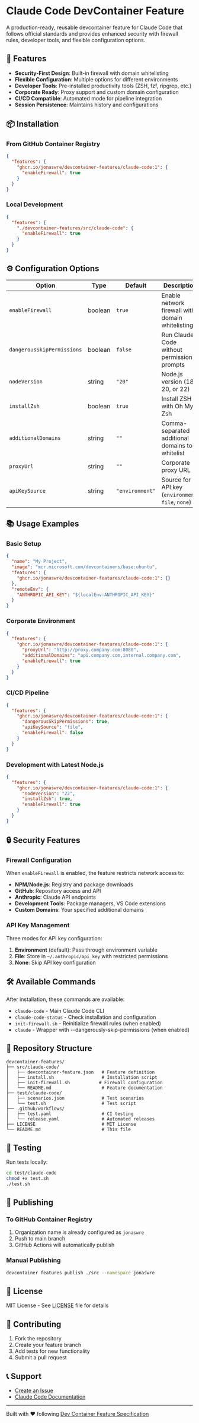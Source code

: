 # Claude Code DevContainer Feature

A production-ready, reusable devcontainer feature for Claude Code that follows official standards and provides enhanced security with firewall rules, developer tools, and flexible configuration options.

## 🚀 Features

- **Security-First Design**: Built-in firewall with domain whitelisting
- **Flexible Configuration**: Multiple options for different environments
- **Developer Tools**: Pre-installed productivity tools (ZSH, fzf, ripgrep, etc.)
- **Corporate Ready**: Proxy support and custom domain configuration
- **CI/CD Compatible**: Automated mode for pipeline integration
- **Session Persistence**: Maintains history and configurations

## 📦 Installation

### From GitHub Container Registry

```json
{
  "features": {
    "ghcr.io/jonaswre/devcontainer-features/claude-code:1": {
      "enableFirewall": true
    }
  }
}
```

### Local Development

```json
{
  "features": {
    "./devcontainer-features/src/claude-code": {
      "enableFirewall": true
    }
  }
}
```

## ⚙️ Configuration Options

| Option | Type | Default | Description |
|--------|------|---------|-------------|
| `enableFirewall` | boolean | `true` | Enable network firewall with domain whitelisting |
| `dangerousSkipPermissions` | boolean | `false` | Run Claude Code without permission prompts |
| `nodeVersion` | string | `"20"` | Node.js version (18, 20, or 22) |
| `installZsh` | boolean | `true` | Install ZSH with Oh My Zsh |
| `additionalDomains` | string | `""` | Comma-separated additional domains to whitelist |
| `proxyUrl` | string | `""` | Corporate proxy URL |
| `apiKeySource` | string | `"environment"` | Source for API key (`environment`, `file`, `none`) |

## 📚 Usage Examples

### Basic Setup

```json
{
  "name": "My Project",
  "image": "mcr.microsoft.com/devcontainers/base:ubuntu",
  "features": {
    "ghcr.io/jonaswre/devcontainer-features/claude-code:1": {}
  },
  "remoteEnv": {
    "ANTHROPIC_API_KEY": "${localEnv:ANTHROPIC_API_KEY}"
  }
}
```

### Corporate Environment

```json
{
  "features": {
    "ghcr.io/jonaswre/devcontainer-features/claude-code:1": {
      "proxyUrl": "http://proxy.company.com:8080",
      "additionalDomains": "api.company.com,internal.company.com",
      "enableFirewall": true
    }
  }
}
```

### CI/CD Pipeline

```json
{
  "features": {
    "ghcr.io/jonaswre/devcontainer-features/claude-code:1": {
      "dangerousSkipPermissions": true,
      "apiKeySource": "file",
      "enableFirewall": false
    }
  }
}
```

### Development with Latest Node.js

```json
{
  "features": {
    "ghcr.io/jonaswre/devcontainer-features/claude-code:1": {
      "nodeVersion": "22",
      "installZsh": true,
      "enableFirewall": true
    }
  }
}
```

## 🔒 Security Features

### Firewall Configuration

When `enableFirewall` is enabled, the feature restricts network access to:

- **NPM/Node.js**: Registry and package downloads
- **GitHub**: Repository access and API
- **Anthropic**: Claude API endpoints
- **Development Tools**: Package managers, VS Code extensions
- **Custom Domains**: Your specified additional domains

### API Key Management

Three modes for API key configuration:

1. **Environment** (default): Pass through environment variable
2. **File**: Store in `~/.anthropic/api_key` with restricted permissions
3. **None**: Skip API key configuration

## 🛠️ Available Commands

After installation, these commands are available:

- `claude-code` - Main Claude Code CLI
- `claude-code-status` - Check installation and configuration
- `init-firewall.sh` - Reinitialize firewall rules (when enabled)
- `claude` - Wrapper with --dangerously-skip-permissions (when enabled)

## 📁 Repository Structure

```
devcontainer-features/
├── src/claude-code/
│   ├── devcontainer-feature.json   # Feature definition
│   ├── install.sh                  # Installation script
│   ├── init-firewall.sh           # Firewall configuration
│   └── README.md                   # Feature documentation
├── test/claude-code/
│   ├── scenarios.json              # Test scenarios
│   └── test.sh                     # Test script
├── .github/workflows/
│   ├── test.yaml                   # CI testing
│   └── release.yaml                # Automated releases
├── LICENSE                         # MIT License
└── README.md                       # This file
```

## 🧪 Testing

Run tests locally:

```bash
cd test/claude-code
chmod +x test.sh
./test.sh
```

## 🚢 Publishing

### To GitHub Container Registry

1. Organization name is already configured as `jonaswre`
2. Push to main branch
3. GitHub Actions will automatically publish

### Manual Publishing

```bash
devcontainer features publish ./src --namespace jonaswre
```

## 📝 License

MIT License - See [LICENSE](LICENSE) file for details

## 🤝 Contributing

1. Fork the repository
2. Create your feature branch
3. Add tests for new functionality
4. Submit a pull request

## 📞 Support

- [Create an Issue](https://github.com/jonaswre/devcontainer-features/issues)
- [Claude Code Documentation](https://docs.anthropic.com/en/docs/claude-code)

---

Built with ❤️ following [Dev Container Feature Specification](https://containers.dev/implementors/features/)